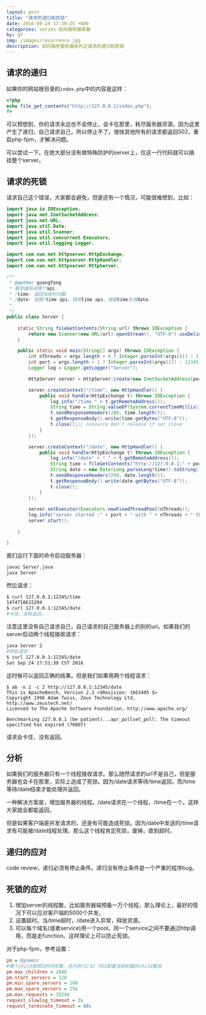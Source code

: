 ```yaml
---
layout: post
title: "请求的递归和死锁"
date: 2016-09-24 17:39:25 +800
categories: series 如何搞死服务器
by: gf
img: /images/recurrence.jpg
description: 如何搞死服务器系列之请求的递归和死锁
---
```


## 请求的递归

如果你的网站根目录的`index.php`中的内容是这样：

```php
<?php
echo file_get_contents("http://127.0.0.1/index.php");
?>
```

可以预想到，你的请求永远也不会停止，会卡在那里，耗尽服务器资源。因为这里产生了递归，自己请求自己，所以停止不了。很快其他所有的请求都返回502，重启php-fpm，才解决问题。

可以尝试一下。在绝大部分没有做特殊防护的server上，仅这一行代码就可以搞挂整个server。

## 请求的死锁

请求自己这个错误，大家都会避免，但是还有一个情况，可能很难想到，比如：

```java
import java.io.IOException;
import java.net.InetSocketAddress;
import java.net.URL;
import java.util.Date;
import java.util.Scanner;
import java.util.concurrent.Executors;
import java.util.logging.Logger;

import com.sun.net.httpserver.HttpExchange;
import com.sun.net.httpserver.HttpHandler;
import com.sun.net.httpserver.HttpServer;

/**
 * @author guangfeng
 * 服务器启动两个api：
 * /time: 返回当前时间戳
 * /date: 依赖/time api。调用time api，根据time生成date。
 *
 */
public class Server {
	
	static String fileGetContents(String url) throws IOException {
		return new Scanner(new URL(url).openStream(), "UTF-8").useDelimiter("\\A").next();
	}

	public static void main(String[] args) throws IOException {
		int nThreads = args.length > 0 ? Integer.parseInt(args[0]) : 1;
		int port = args.length > 1 ? Integer.parseInt(args[1]) : 12345;
		Logger log = Logger.getLogger("Server");

		HttpServer server = HttpServer.create(new InetSocketAddress(port), 0);

		server.createContext("/time", new HttpHandler() {
			public void handle(HttpExchange t) throws IOException {
				log.info("/time " + t.getRemoteAddress());
				String time = String.valueOf(System.currentTimeMillis());
				t.sendResponseHeaders(200, time.length());
				t.getResponseBody().write(time.getBytes("UTF-8"));
				t.close();// resource don't release if not close
			}
		});

		server.createContext("/date", new HttpHandler() {
			public void handle(HttpExchange t) throws IOException {
				log.info("/date" + " " + t.getRemoteAddress());
				String time = fileGetContents("http://127.0.0.1:" + port + "/time");
				String date = new Date(Long.parseLong(time)).toString();
				t.sendResponseHeaders(200, date.length());
				t.getResponseBody().write(date.getBytes("UTF-8"));
				t.close();
			}
		});

		server.setExecutor(Executors.newFixedThreadPool(nThreads));
		log.info("server started :" + port + " with " + nThreads + " threads");
		server.start();

	}

}


```

我们运行下面的命令启动服务器：

```bash
javac Server.java
java Server
```

然后请求：

```bash
$ curl 127.0.0.1:12345/time
1474710615204
$ curl 127.0.0.1:12345/date
#卡住，没有返回。
```

注意这里没有自己请求自己，自己请求的自己服务器上的别的url。如果我们的server启动两个线程接收请求：

```bash
java Server 2
#然后请求：
$ curl 127.0.0.1:12345/date
Sat Sep 24 17:51:39 CST 2016
```

这时候可以返回正确的结果。但是我们如果用两个线程请求：

```
$ ab -n 2 -c 2 http://127.0.0.1:12345/date
This is ApacheBench, Version 2.3 <$Revision: 1663405 $>
Copyright 1996 Adam Twiss, Zeus Technology Ltd, http://www.zeustech.net/
Licensed to The Apache Software Foundation, http://www.apache.org/

Benchmarking 127.0.0.1 (be patient)...apr_pollset_poll: The timeout specified has expired (70007)

```

请求会卡住，没有返回。


## 分析

如果我们的服务器只有一个线程接收请求。那么随然请求的url不是自己，但是服务器也会卡在那里，实际上造成了死锁。因为/date请求等待/time返回，而/time等待/date结束才能处理并返回。

一种解决方案是，增加服务器的线程。/date请求在一个线程，/time在一个。这样大家就会都能返回。

但是如果客户端是并发请求的，还是有可能造成死锁。因为/date中发送的/time请求有可能被/date线程处理。那么这个线程肯定死锁，废掉，直到超时。

## 递归的应对

code review，递归必须有停止条件。递归没有停止条件是一个严重的程序bug。

## 死锁的应对

1. 增加server的线程数，比如服务器端预备一万个线程，那么理论上，最好的情况下可以应对客户端的5000个并发。
2. 设置超时。当/time超时，/date进入异常，释放资源。
3. 可以每个域名(或者service)用一个pool。同一个service之间不要通过http调用，而是走function。这样理论上可以防止死锁。

对于php-fpm，参考设置：

```ini
pm = dynamic
#每个child按照32M内存算。总内存/2/32 可以配置当前机器的child数目
pm.max_children = 2048
pm.start_servers = 128
pm.min_spare_servers = 100
pm.max_spare_servers = 256
pm.max_requests = 10240
request_slowlog_timeout = 3s
request_terminate_timeout = 60s
```